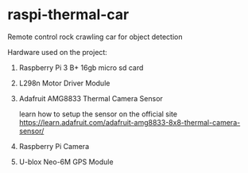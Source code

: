 # raspi-thermal-car
Remote control rock crawling car for object detection

Hardware used on the project:
1. Raspberry Pi 3 B+ 16gb micro sd card
2. L298n Motor Driver Module
3. Adafruit AMG8833 Thermal Camera Sensor

   learn how to setup the sensor on the official site
   https://learn.adafruit.com/adafruit-amg8833-8x8-thermal-camera-sensor/
   
4. Raspberry Pi Camera
5. U-blox Neo-6M GPS Module
